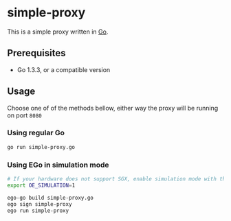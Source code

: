# simple-proxy

This is a simple proxy written in [Go](https://golang.org).

## Prerequisites

* Go 1.3.3, or a compatible version

## Usage
Choose one of of the methods bellow, either way the proxy will be running on port `8080`

### Using regular Go

```bash
go run simple-proxy.go
```
### Using EGo in simulation mode

```bash
# If your hardware does not support SGX, enable simulation mode with this command:
export OE_SIMULATION=1

ego-go build simple-proxy.go
ego sign simple-proxy
ego run simple-proxy
```
